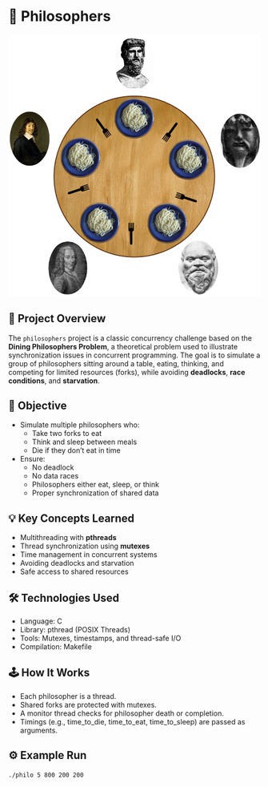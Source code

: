 # 🍝 Philosophers

![Alt Text](philo/inc/philo.png)

## 🧾 Project Overview

The `philosophers` project is a classic concurrency challenge based on the **Dining Philosophers Problem**, a theoretical problem used to illustrate synchronization issues in concurrent programming. The goal is to simulate a group of philosophers sitting around a table, eating, thinking, and competing for limited resources (forks), while avoiding **deadlocks**, **race conditions**, and **starvation**.

## 🎯 Objective

- Simulate multiple philosophers who:
  - Take two forks to eat
  - Think and sleep between meals
  - Die if they don’t eat in time
- Ensure:
  - No deadlock
  - No data races
  - Philosophers either eat, sleep, or think
  - Proper synchronization of shared data

## 💡 Key Concepts Learned

- Multithreading with **pthreads**
- Thread synchronization using **mutexes**
- Time management in concurrent systems
- Avoiding deadlocks and starvation
- Safe access to shared resources

## 🛠️ Technologies Used

- Language: C
- Library: pthread (POSIX Threads)
- Tools: Mutexes, timestamps, and thread-safe I/O
- Compilation: Makefile

## 🕹️ How It Works

- Each philosopher is a thread.
- Shared forks are protected with mutexes.
- A monitor thread checks for philosopher death or completion.
- Timings (e.g., time_to_die, time_to_eat, time_to_sleep) are passed as arguments.

## ⚙️ Example Run

```bash
./philo 5 800 200 200
